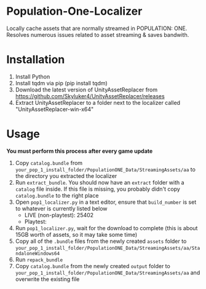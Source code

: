 # Population-One-Localizer
Locally cache assets that are normally streamed in POPULATION: ONE. Resolves numerous issues related to asset streaming & saves bandwith.

# Installation
1. Install Python
2. Install tqdm via pip (pip install tqdm)
3. Download the latest version of UnityAssetReplacer from https://github.com/Skyluker4/UnityAssetReplacer/releases
4. Extract UnityAssetReplacer to a folder next to the localizer called "UnityAssetReplacer-win-x64"

# Usage
**You must perform this process after every game update**
1. Copy `catalog.bundle` from `your_pop_1_install_folder/PopulationONE_Data/StreamingAssets/aa` to the directory you extracted the localizer
2. Run `extract_bundle`. You should now have an `extract` folder with a `catalog` file inside. If this file is missing, you probably didn't copy `catalog.bundle` to the right place
3. Open `pop1_localizer.py` in a text editor, ensure that `build_number` is set to whatever is currently listed below
    - LIVE (non-playtest): 25402
    - Playtest:
4. Run `pop1_localizer.py`, wait for the download to complete (this is about 15GB worth of assets, so it may take some time)
5. Copy all of the `.bundle` files from the newly created `assets` folder to `your_pop_1_install_folder/PopulationONE_Data/StreamingAssets/aa/StandaloneWindows64`
6. Run `repack_bundle`
7. Copy `catalog.bundle` from the newly created `output` folder to `your_pop_1_install_folder/PopulationONE_Data/StreamingAssets/aa` and overwrite the existing file

